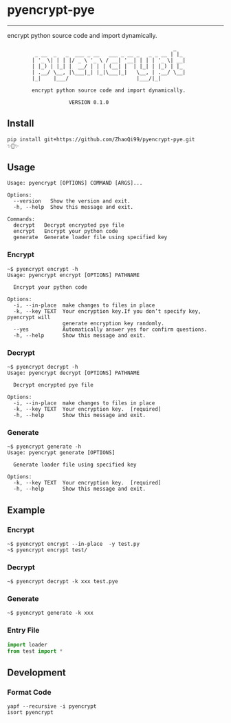 # pyencrypt-pye
---
encrypt python source code and import dynamically.

```
                                                      _
         _ __  _   _  ___ _ __   ___ _ __ _   _ _ __ | |_
        | '_ \| | | |/ _ \ '_ \ / __| '__| | | | '_ \| __|
        | |_) | |_| |  __/ | | | (__| |  | |_| | |_) | |_
        | .__/ \__, |\___|_| |_|\___|_|   \__, | .__/ \__|
        |_|    |___/                      |___/|_|

        encrypt python source code and import dynamically.

                    VERSION 0.1.0
```

## Install
```bash
pip install git+https://github.com/ZhaoQi99/pyencrypt-pye.git
✨🍰✨
```
## Usage

```shell
Usage: pyencrypt [OPTIONS] COMMAND [ARGS]...

Options:
  --version   Show the version and exit.
  -h, --help  Show this message and exit.

Commands:
  decrypt   Decrypt encrypted pye file
  encrypt   Encrypt your python code
  generate  Generate loader file using specified key
```

### Encrypt
```shell
~$ pyencrypt encrypt -h
Usage: pyencrypt encrypt [OPTIONS] PATHNAME

  Encrypt your python code

Options:
  -i, --in-place  make changes to files in place
  -k, --key TEXT  Your encryption key.If you don‘t specify key, pyencrypt will
                  generate encryption key randomly.
  --yes           Automatically answer yes for confirm questions.
  -h, --help      Show this message and exit.
```
### Decrypt
```shell
~$ pyencrypt decrypt -h
Usage: pyencrypt decrypt [OPTIONS] PATHNAME

  Decrypt encrypted pye file

Options:
  -i, --in-place  make changes to files in place
  -k, --key TEXT  Your encryption key.  [required]
  -h, --help      Show this message and exit.
```
### Generate

```shell
~$ pyencrypt generate -h
Usage: pyencrypt generate [OPTIONS]

  Generate loader file using specified key

Options:
  -k, --key TEXT  Your encryption key.  [required]
  -h, --help      Show this message and exit.
```

## Example
### Encrypt
```shell
~$ pyencrypt encrypt --in-place  -y test.py
~$ pyencrypt encrypt test/
```

### Decrypt
```shell
~$ pyencrypt decrypt -k xxx test.pye
```
### Generate
```shell
~$ pyencrypt generate -k xxx
```

### Entry File
```python
import loader
from test import *
```

## Development

### Format Code

```shell
yapf --recursive -i pyencrypt 
isort pyencrypt
```

